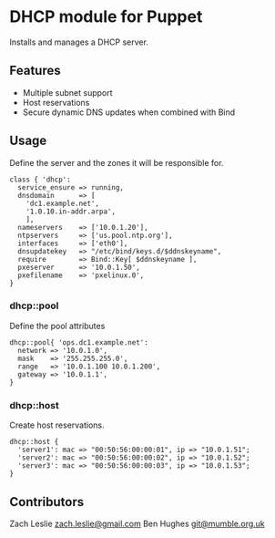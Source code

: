 # DHCP module for Puppet
Installs and manages a DHCP server.

## Features
* Multiple subnet support
* Host reservations
* Secure dynamic DNS updates when combined with Bind

## Usage
Define the server and the zones it will be responsible for.

    class { 'dhcp':
      service_ensure => running,
      dnsdomain      => [
        'dc1.example.net',
        '1.0.10.in-addr.arpa',
        ],
      nameservers    => ['10.0.1.20'],
      ntpservers     => ['us.pool.ntp.org'],
      interfaces     => ['eth0'],
      dnsupdatekey   => "/etc/bind/keys.d/$ddnskeyname",
      require        => Bind::Key[ $ddnskeyname ],
      pxeserver      => '10.0.1.50',
      pxefilename    => 'pxelinux.0',
    }

### dhcp::pool
Define the pool attributes

    dhcp::pool{ 'ops.dc1.example.net':
      network => '10.0.1.0',
      mask    => '255.255.255.0',
      range   => '10.0.1.100 10.0.1.200',
      gateway => '10.0.1.1',
    }


### dhcp::host
Create host reservations.

    dhcp::host {
      'server1': mac => "00:50:56:00:00:01", ip => "10.0.1.51";
      'server2': mac => "00:50:56:00:00:02", ip => "10.0.1.52";
      'server3': mac => "00:50:56:00:00:03", ip => "10.0.1.53";
    }

## Contributors
Zach Leslie <zach.leslie@gmail.com>
Ben Hughes <git@mumble.org.uk>

